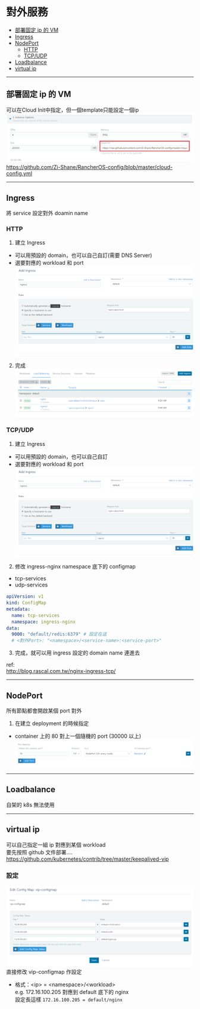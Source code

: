 # 對外服務

- [部署固定 ip 的 VM](#部署固定-ip-的-VM)
- [Ingress](#Ingress)
- [NodePort](#NodePort)
  - [HTTP](#http)
  - [TCP/UDP](#tcpudp)
- [Loadbalance](#Loadbalance)
- [virtual ip](#virtual-ip)

---
## 部署固定 ip 的 VM
可以在Cloud Init中指定，但一個template只能設定一個ip  
![](對外服務/0.PNG)
https://github.com/Zi-Shane/RancherOS-config/blob/master/cloud-config.yml

---
## Ingress
將 service 設定對外 doamin name
### HTTP
1. 建立 Ingress
  - 可以用預設的 domain，也可以自己自訂(需要 DNS Server)
  - 選要對應的 workload 和 port
![](對外服務/4.PNG)
2. 完成
![](對外服務/2.PNG)
### TCP/UDP
1. 建立 Ingress
  - 可以用預設的 domain，也可以自己自訂
  - 選要對應的 workload 和 port
![](對外服務/4.PNG)
2. 修改 ingress-nginx namespace 底下的 configmap
- tcp-services
- udp-services
``` yaml
apiVersion: v1
kind: ConfigMap
metadata:
  name: tcp-services
  namespace: ingress-nginx
data:
  9000: "default/redis:6379" # 設定在這
  # <對外Port>: "<namespace>/<service-name>:<service-port>"
```
3. 完成，就可以用 ingress 設定的 domain name 連進去   

ref:  
http://blog.rascal.com.tw/nginx-ingress-tcp/


---
## NodePort
所有節點都會開啟某個 port 對外
1. 在建立 deployment 的時候指定
- container 上的 80 對上一個隨機的 port (30000 以上)
![](對外服務/3.PNG)

---
## Loadbalance
自架的 k8s 無法使用


---
## virtual ip
可以自己指定一組 ip 對應到某個 workload  
要先按照 github 文件部署....
https://github.com/kubernetes/contrib/tree/master/keepalived-vip  


### 設定
![](對外服務/5.PNG)
直接修改 vip-configmap 作設定  
- 格式：\<ip> = \<namespace>/\<workload>  
e.g. 172.16.100.205 對應到 default 底下的 nginx  
設定長這樣 `172.16.100.205 = default/nginx`

